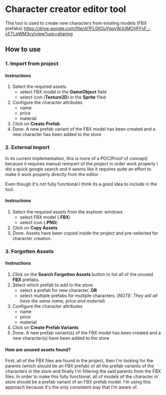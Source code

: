 # Character creator editor tool
This tool is used to create new characters from existing models (FBX prefabs)
https://drive.google.com/file/d/1FL0XOuYgqyWJUMCHFFyF_-cETLpWM3cy/view?usp=sharing
## How to use
### 1. Import from project
#### Instructions
1. Select the required assets
	- select FBX model in the **GameObject** field
	- select icon (**Texture2D**) in the **Sprite** filed
2. Configure the character attributes
	- name
	- price
	- material
3.	Click on **Create Prefab**
4.	Done. A new prefab variant of the FBX model has been created and a new character has been added to the store

### 2. External Import
In its current implementation, this is more of a POC(Proof of concept) because it requires manual reimport of the project in order work properly i did a quick google search and it seems like it requires quite an effort to make it work properly directly from the editor

Even though it's not fully functional I think its a good idea to include in the tool.
#### Instructions
1. Select the required assets from the explorer windows
	- select FBX model (**.FBX**) 
	- select icon (**.PNG**) 
2.	Click on **Copy Assets**
3.	Done.  Assets have been copied inside the project and pre-selected for character creation.

### 3. Forgotten Assets

#### Instructions
1. Click on the **Search Forgotten Assets** button to list all of the unused **FBX** prefabs.
2.  Select which prefab to add to the store.
	- select a prefab for new character. **OR**
	- select multiple prefabs for multiple characters. (*NOTE: They will all have the same name, price and material*)
3. Configure the character attributes
	- name
	- price
	- material
4.	Click on **Create Prefab Variants**
5.	Done.  A new prefab variant(s) of the FBX model has been created and a new character(s) have been added to the store

#### How are unused assets found?
First, all of the FBX files are found in the project, then I'm looking for the parents (which should be an FBX prefab)   of all the prefab variants of the characters in the store  and finally I'm filtering the said parents from the FBX files.
In order to make this fully functional, all of models of the character in store should be a prefab variant of an FBX prefab model.
I'm using this approach because it's the only consistent way that I'm aware of.

